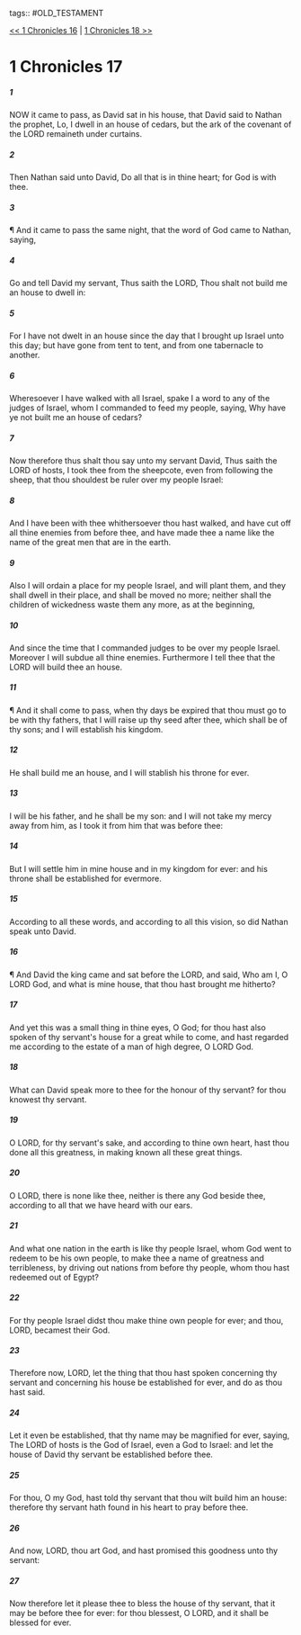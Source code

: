 tags:: #OLD_TESTAMENT

[<< 1 Chronicles 16](OLD_TESTAMENT/13_1_Chronicles/1_Chronicles_16.md) | [1 Chronicles 18 >>](OLD_TESTAMENT/13_1_Chronicles/1_Chronicles_18.md)

# 1 Chronicles 17

##### 1

NOW it came to pass, as David sat in his house, that David said to Nathan the prophet, Lo, I dwell in an house of cedars, but the ark of the covenant of the LORD remaineth under curtains.

##### 2

Then Nathan said unto David, Do all that is in thine heart; for God is with thee.

##### 3

¶ And it came to pass the same night, that the word of God came to Nathan, saying,

##### 4

Go and tell David my servant, Thus saith the LORD, Thou shalt not build me an house to dwell in:

##### 5

For I have not dwelt in an house since the day that I brought up Israel unto this day; but have gone from tent to tent, and from one tabernacle to another.

##### 6

Wheresoever I have walked with all Israel, spake I a word to any of the judges of Israel, whom I commanded to feed my people, saying, Why have ye not built me an house of cedars?

##### 7

Now therefore thus shalt thou say unto my servant David, Thus saith the LORD of hosts, I took thee from the sheepcote, even from following the sheep, that thou shouldest be ruler over my people Israel:

##### 8

And I have been with thee whithersoever thou hast walked, and have cut off all thine enemies from before thee, and have made thee a name like the name of the great men that are in the earth.

##### 9

Also I will ordain a place for my people Israel, and will plant them, and they shall dwell in their place, and shall be moved no more; neither shall the children of wickedness waste them any more, as at the beginning,

##### 10

And since the time that I commanded judges to be over my people Israel. Moreover I will subdue all thine enemies. Furthermore I tell thee that the LORD will build thee an house.

##### 11

¶ And it shall come to pass, when thy days be expired that thou must go to be with thy fathers, that I will raise up thy seed after thee, which shall be of thy sons; and I will establish his kingdom.

##### 12

He shall build me an house, and I will stablish his throne for ever.

##### 13

I will be his father, and he shall be my son: and I will not take my mercy away from him, as I took it from him that was before thee:

##### 14

But I will settle him in mine house and in my kingdom for ever: and his throne shall be established for evermore.

##### 15

According to all these words, and according to all this vision, so did Nathan speak unto David.

##### 16

¶ And David the king came and sat before the LORD, and said, Who am I, O LORD God, and what is mine house, that thou hast brought me hitherto?

##### 17

And yet this was a small thing in thine eyes, O God; for thou hast also spoken of thy servant's house for a great while to come, and hast regarded me according to the estate of a man of high degree, O LORD God.

##### 18

What can David speak more to thee for the honour of thy servant? for thou knowest thy servant.

##### 19

O LORD, for thy servant's sake, and according to thine own heart, hast thou done all this greatness, in making known all these great things.

##### 20

O LORD, there is none like thee, neither is there any God beside thee, according to all that we have heard with our ears.

##### 21

And what one nation in the earth is like thy people Israel, whom God went to redeem to be his own people, to make thee a name of greatness and terribleness, by driving out nations from before thy people, whom thou hast redeemed out of Egypt?

##### 22

For thy people Israel didst thou make thine own people for ever; and thou, LORD, becamest their God.

##### 23

Therefore now, LORD, let the thing that thou hast spoken concerning thy servant and concerning his house be established for ever, and do as thou hast said.

##### 24

Let it even be established, that thy name may be magnified for ever, saying, The LORD of hosts is the God of Israel, even a God to Israel: and let the house of David thy servant be established before thee.

##### 25

For thou, O my God, hast told thy servant that thou wilt build him an house: therefore thy servant hath found in his heart to pray before thee.

##### 26

And now, LORD, thou art God, and hast promised this goodness unto thy servant:

##### 27

Now therefore let it please thee to bless the house of thy servant, that it may be before thee for ever: for thou blessest, O LORD, and it shall be blessed for ever.
